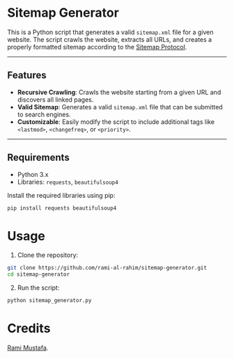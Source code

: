 # Sitemap Generator

This is a Python script that generates a valid `sitemap.xml` file for a given website. The script crawls the website, extracts all URLs, and creates a properly formatted sitemap according to the [Sitemap Protocol](http://www.sitemaps.org/schemas/sitemap/0.9).

---

## Features

- **Recursive Crawling**: Crawls the website starting from a given URL and discovers all linked pages.
- **Valid Sitemap**: Generates a valid `sitemap.xml` file that can be submitted to search engines.
- **Customizable**: Easily modify the script to include additional tags like `<lastmod>`, `<changefreq>`, or `<priority>`.

---

## Requirements

- Python 3.x
- Libraries: `requests`, `beautifulsoup4`

Install the required libraries using pip:

```bash
pip install requests beautifulsoup4

```

# Usage

1.  Clone the repository:

```bash
git clone https://github.com/rami-al-rahim/sitemap-generator.git
cd sitemap-generator
```

2.  Run the script:

```bash
python sitemap_generator.py
```

# Credits
[Rami Mustafa](https://github.com/rami-al-rahim).
